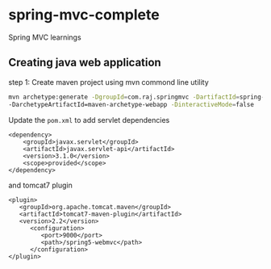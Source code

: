 # spring-mvc-complete
Spring MVC learnings

## Creating java web application

step 1: Create maven project using mvn commond line utility
```bash
mvn archetype:generate -DgroupId=com.raj.springmvc -DartifactId=spring-mvc-complete 
-DarchetypeArtifactId=maven-archetype-webapp -DinteractiveMode=false
```
Update the `pom.xml` to add servlet dependencies

```
<dependency>
    <groupId>javax.servlet</groupId>
    <artifactId>javax.servlet-api</artifactId>
    <version>3.1.0</version>
    <scope>provided</scope>
</dependency>
```

and tomcat7 plugin
```
<plugin>
   <groupId>org.apache.tomcat.maven</groupId>
   <artifactId>tomcat7-maven-plugin</artifactId>
   <version>2.2</version>
      <configuration>
         <port>9000</port>
         <path>/spring5-webmvc</path>
      </configuration>
</plugin>
```
